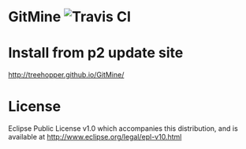 GitMine ![Travis CI](https://travis-ci.org/Treehopper/gitmine.png?branch=master "Build Status")
===================

Install from p2 update site
===================
http://treehopper.github.io/GitMine/

License
===================
Eclipse Public License v1.0 which accompanies this distribution, and is available at  http://www.eclipse.org/legal/epl-v10.html
